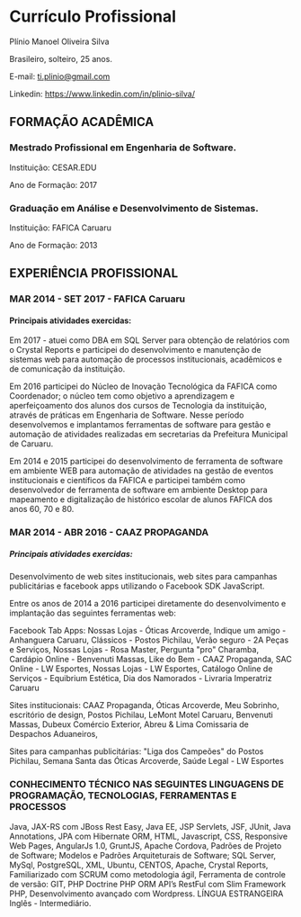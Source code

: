 # Currículo Profissional

Plínio Manoel Oliveira Silva

Brasileiro, solteiro, 25 anos.

E-mail: ti.plinio@gmail.com

Linkedin: https://www.linkedin.com/in/plinio-silva/

## FORMAÇÃO ACADÊMICA

### Mestrado Profissional em Engenharia de Software.

Instituição: CESAR.EDU

Ano de Formação: 2017

### Graduação em Análise e Desenvolvimento de Sistemas.

Instituição: FAFICA Caruaru

Ano de Formação: 2013

## EXPERIÊNCIA PROFISSIONAL

### MAR 2014 - SET 2017 - FAFICA Caruaru

#### Principais atividades exercidas: 

Em 2017 - atuei como DBA em SQL Server para obtenção de relatórios com o Crystal Reports e participei do desenvolvimento e manutenção de sistemas web para automação de processos institucionais, acadêmicos e de comunicação da instituição.

Em 2016 participei do Núcleo de Inovação Tecnológica da FAFICA como Coordenador; o núcleo tem como objetivo a aprendizagem e aperfeiçoamento dos alunos dos cursos de Tecnologia da instituição, através de práticas em Engenharia de Software. Nesse período desenvolvemos e implantamos ferramentas de software para gestão e automação de atividades realizadas em secretarias da Prefeitura Municipal de Caruaru.

Em 2014 e 2015 participei do desenvolvimento de ferramenta de software em ambiente WEB para automação de atividades na gestão de eventos institucionais e científicos da FAFICA e participei também como desenvolvedor de ferramenta de software em ambiente Desktop para mapeamento e digitalização de histórico escolar de alunos FAFICA dos anos 60, 70 e 80.

### MAR 2014 - ABR 2016 - CAAZ PROPAGANDA

##### Principais atividades exercidas: 

Desenvolvimento de web sites institucionais, web sites para campanhas publicitárias e facebook apps utilizando o Facebook SDK JavaScript.

Entre os anos de 2014 a 2016 participei diretamente do desenvolvimento e implantação das seguintes ferramentas web:

Facebook Tab Apps: Nossas Lojas - Óticas Arcoverde, Indique um amigo - Anhanguera Caruaru, Clássicos - Postos Pichilau, Verão seguro - 2A Peças e Serviços, Nossas Lojas - Rosa Master, Pergunta "pro" Charamba, Cardápio Online - Benvenuti Massas, Like do Bem - CAAZ Propaganda, SAC Online - LW Esportes, Nossas Lojas - LW Esportes, Catálogo Online de Serviços - Equibrium Estética, Dia dos Namorados - Livraria Imperatriz Caruaru

Sites institucionais: CAAZ Propaganda, Óticas Arcoverde, Meu Sobrinho, escritório de design, Postos Pichilau, LeMont Motel Caruaru, Benvenuti Massas, Dubeux Comércio Exterior, Abreu & Lima Comissaria de Despachos Aduaneiros,

Sites para campanhas publicitárias: "Liga dos Campeões" do Postos Pichilau, Semana Santa das Óticas Arcoverde, Saúde Legal - LW Esportes

### CONHECIMENTO TÉCNICO NAS SEGUINTES LINGUAGENS DE PROGRAMAÇÃO, TECNOLOGIAS, FERRAMENTAS E PROCESSOS

Java,
JAX-RS com JBoss Rest Easy,
Java EE,
JSP Servlets,
JSF,
JUnit,
Java Annotations,
JPA com Hibernate ORM,
HTML,
Javascript,
CSS,
Responsive Web Pages,
AngularJs 1.0,
GruntJS,
Apache Cordova,
Padrões de Projeto de Software;
Modelos e Padrões Arquiteturais de Software;
SQL Server,
MySql,
PostgreSQL,
XML,
Ubuntu,
CENTOS,
Apache,
Crystal Reports,
Familiarizado com SCRUM como metodologia ágil,
Ferramenta de controle de versão: GIT,
PHP
Doctrine PHP ORM
API’s RestFul com Slim Framework PHP,
Desenvolvimento avançado com Wordpress.
LÍNGUA ESTRANGEIRA
Inglês - Intermediário.
